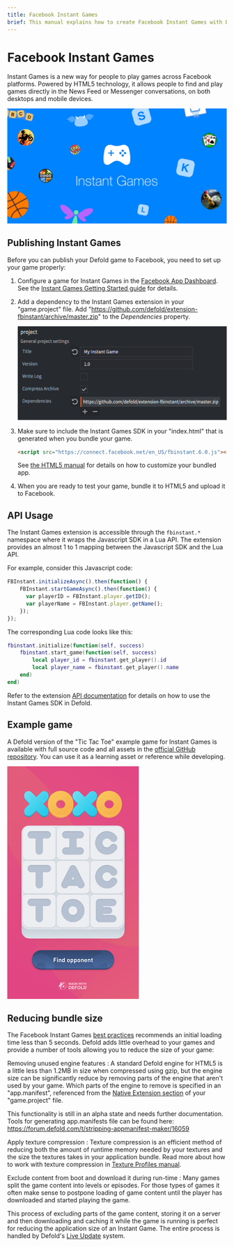 ```yaml
---
title: Facebook Instant Games
brief: This manual explains how to create Facebook Instant Games with Defold.
---
```


# Facebook Instant Games

Instant Games is a new way for people to play games across Facebook platforms. Powered by HTML5 technology, it allows people to find and play games directly in the News Feed or Messenger conversations, on both desktops and mobile devices.

![InstantGames](images/instant-games/instantgames.png)

## Publishing Instant Games

Before you can publish your Defold game to Facebook, you need to set up your game properly:

1. Configure a game for Instant Games in the [Facebook App Dashboard](https://developers.facebook.com/apps). See the [Instant Games Getting Started guide](https://developers.facebook.com/docs/games/instant-games/getting-started/game-setup) for details.

2. Add a dependency to the Instant Games extension in your "game.project" file. Add "https://github.com/defold/extension-fbinstant/archive/master.zip" to the *Dependencies* property.

   ![Project settings](images/instant-games/game_project.png)

3. Make sure to include the Instant Games SDK in your "index.html" that is generated when you bundle your game.

   ```html
   <script src="https://connect.facebook.net/en_US/fbinstant.6.0.js"></script>
   ```

   See [the HTML5 manual](/manuals/html5/#_customizing_html5_applications) for details on how to customize your bundled app.

4. When you are ready to test your game, bundle it to HTML5 and upload it to Facebook.

## API Usage

The Instant Games extension is accessible through the `fbinstant.*` namespace where it wraps the Javascript SDK in a Lua API. The extension provides an almost 1 to 1 mapping between the Javascript SDK and the Lua API.

For example, consider this Javascript code:

```javascript
FBInstant.initializeAsync().then(function() {
    FBInstant.startGameAsync().then(function() {
      var playerID = FBInstant.player.getID();
      var playerName = FBInstant.player.getName();
    });
});
```

The corresponding Lua code looks like this:

```lua
fbinstant.initialize(function(self, success)
    fbinstant.start_game(function(self, success)
        local player_id = fbinstant.get_player().id
        local player_name = fbinstant.get_player().name
    end)
end)
```

Refer to the extension [API documentation](https://github.com/defold/extension-fbinstant/blob/master/README.md) for details on how to use the Instant Games SDK in Defold.

## Example game

A Defold version of the "Tic Tac Toe" example game for Instant Games is available with full source code and all assets in the [official GitHub repository](https://github.com/defold/extension-fbinstant). You can use it as a learning asset or reference while developing.

![Tic Tac Toe](images/instant-games/tictactoe.png)

## Reducing bundle size

The Facebook Instant Games [best practices](https://developers.facebook.com/docs/games/instant-games/best-practices) recommends an initial loading time less than 5 seconds. Defold adds little overhead to your games and provide a number of tools allowing you to reduce the size of your game:

Removing unused engine features
: A standard Defold engine for HTML5 is a little less than 1.2MB in size when compressed using gzip, but the engine size can be significantly reduce by removing parts of the engine that aren't used by your game. Which parts of the engine to remove is specified in an "app.manifest", referenced from the [Native Extension section](/manuals/project-settings/#_native_extension) of your "game.project" file.

  This functionality is still in an alpha state and needs further documentation. Tools for generating app.manifests file can be found here: https://forum.defold.com/t/stripping-appmanifest-maker/16059

Apply texture compression
: Texture compression is an efficient method of reducing both the amount of runtime memory needed by your textures and the size the textures takes in your application bundle. Read more about how to work with texture compression in [Texture Profiles manual](/manuals/texture-profiles/).

Exclude content from boot and download it during run-time
: Many games split the game content into levels or episodes. For those types of games it often make sense to postpone loading of game content until the player has downloaded and started playing the game.

  This process of excluding parts of the game content, storing it on a server and then downloading and caching it while the game is running is perfect for reducing the application size of an Instant Game. The entire process is handled by Defold's [Live Update](/manuals/live-update/) system.
